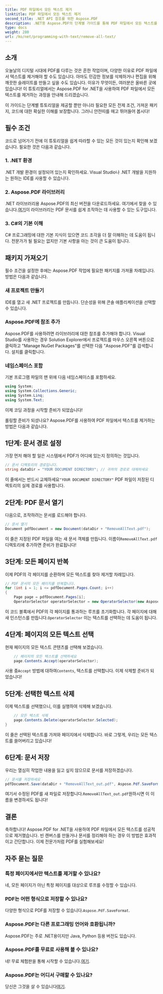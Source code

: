```yaml
---
title: PDF 파일에서 모든 텍스트 제거
linktitle: PDF 파일에서 모든 텍스트 제거
second_title: .NET API 참조를 위한 Aspose.PDF
description: .NET용 Aspose.PDF의 단계별 가이드를 통해 PDF 파일에서 모든 텍스트를 쉽게 제거해보세요.
type: docs
weight: 280
url: /ko/net/programming-with-text/remove-all-text/
---
```

## 소개

오늘날의 디지털 시대에 PDF를 다루는 것은 흔한 작업이며, 다양한 이유로 PDF 파일에서 텍스트를 제거해야 할 수도 있습니다. 아마도 민감한 정보를 삭제하거나 편집을 위해 깨끗한 슬레이트를 만들고 싶을 수도 있습니다. 이유가 무엇이든, 여러분은 올바른 곳에 있습니다! 이 튜토리얼에서는 Aspose.PDF for .NET을 사용하여 PDF 파일에서 모든 텍스트를 제거하는 과정을 안내해 드리겠습니다. 

이 가이드는 단계별 튜토리얼을 제공할 뿐만 아니라 필요한 모든 전제 조건, 가져온 패키지, 코드에 대한 확실한 이해를 보장합니다. 그러니 안전띠를 매고 뛰어들어 봅시다!

## 필수 조건

코드로 넘어가기 전에 이 튜토리얼을 쉽게 따라할 수 있는 모든 것이 있는지 확인해 보겠습니다. 필요한 것은 다음과 같습니다.

### 1. .NET 환경  
.NET 개발 환경이 설정되어 있는지 확인하세요. Visual Studio나 .NET 개발을 지원하는 원하는 IDE를 사용할 수 있습니다.

### 2. Aspose.PDF 라이브러리  
 .NET 라이브러리용 Aspose.PDF의 최신 버전을 다운로드하세요. 여기에서 찾을 수 있습니다.[여기](https://releases.aspose.com/pdf/net/)이 라이브러리는 PDF 문서를 쉽게 조작하는 데 사용할 수 있는 도구입니다.

### 3. C#의 기본 이해  
C# 프로그래밍에 대한 기본 지식이 있으면 코드 조각을 더 잘 이해하는 데 도움이 됩니다. 전문가가 될 필요는 없지만 기본 사항을 아는 것이 큰 도움이 됩니다.

## 패키지 가져오기

필수 조건을 설정한 후에는 Aspose.PDF 작업에 필요한 패키지를 가져올 차례입니다. 방법은 다음과 같습니다.

### 새 프로젝트 만들기  
IDE를 열고 새 .NET 프로젝트를 만듭니다. 단순성을 위해 콘솔 애플리케이션을 선택할 수 있습니다.

### Aspose.PDF에 참조 추가  
Aspose.PDF를 사용하려면 라이브러리에 대한 참조를 추가해야 합니다. Visual Studio를 사용하는 경우 Solution Explorer에서 프로젝트를 마우스 오른쪽 버튼으로 클릭하고 "Manage NuGet Packages"를 선택한 다음 "Aspose.PDF"를 검색합니다. 설치를 클릭합니다.

### 네임스페이스 포함  
기본 프로그램 파일의 맨 위에 다음 네임스페이스를 포함하세요.

```csharp
using System;
using System.Collections.Generic;
using System.Linq;
using System.Text;
```

이제 코딩 과정을 시작할 준비가 되었습니다!

롤링할 준비가 되셨나요? Aspose.PDF를 사용하여 PDF 파일에서 텍스트를 제거하는 방법은 다음과 같습니다.

## 1단계: 문서 경로 설정

가장 먼저 해야 할 일은 시스템에서 PDF가 어디에 있는지 정의하는 것입니다.  

```csharp
// 문서 디렉토리의 경로입니다.
string dataDir = "YOUR DOCUMENT DIRECTORY"; // 귀하의 경로로 대체하세요
```

 이 줄에서는 반드시 교체하세요`"YOUR DOCUMENT DIRECTORY"` PDF 파일이 저장된 디렉토리의 실제 경로를 사용합니다.

## 2단계: PDF 문서 열기

다음으로, 조작하려는 문서를 로드해야 합니다.

```csharp
// 문서 열기
Document pdfDocument = new Document(dataDir + "RemoveAllText.pdf");
```

이 줄은 지정된 PDF 파일을 여는 새 문서 객체를 만듭니다. 이름이`RemoveAllText.pdf` 디렉토리에 추가하면 준비가 완료됩니다!

## 3단계: 모든 페이지 반복

이제 PDF의 각 페이지를 순환하며 모든 텍스트를 찾아 제거할 차례입니다.

```csharp
// PDF 문서의 모든 페이지를 반복합니다.
for (int i = 1; i <= pdfDocument.Pages.Count; i++)
{
    Page page = pdfDocument.Pages[i];
    OperatorSelector operatorSelector = new OperatorSelector(new Aspose.Pdf.Operators.TextShowOperator());
```

 이 코드 블록에서 PDF의 각 페이지를 통과하는 루프를 초기화합니다. 각 페이지에 대해 새 인스턴스를 만듭니다.`OperatorSelector` 이는 텍스트를 선택하는 데 도움이 됩니다.

## 4단계: 페이지의 모든 텍스트 선택

현재 페이지의 모든 텍스트 콘텐츠를 선택해 보겠습니다.

```csharp
    // 페이지의 모든 텍스트를 선택하세요
    page.Contents.Accept(operatorSelector);
```

 사용 중`Accept` 방법에 대하여`Contents`, 텍스트를 선택합니다. 이제 삭제할 준비가 되었습니다!

## 5단계: 선택한 텍스트 삭제

이제 텍스트를 선택했으니, 이를 실행하여 삭제해 보겠습니다.

```csharp
    // 모든 텍스트 삭제
    page.Contents.Delete(operatorSelector.Selected);
}
```

이 줄은 선택된 텍스트를 가져와 페이지에서 삭제합니다. 바로 그렇게, 우리는 모든 텍스트를 쓸어버리고 있습니다!

## 6단계: 문서 저장

우리는 열심히 작업한 내용을 잃고 싶지 않으므로 문서를 저장하겠습니다. 

```csharp
// 문서를 저장하세요
pdfDocument.Save(dataDir + "RemoveAllText_out.pdf", Aspose.Pdf.SaveFormat.Pdf);
```

 여기서 수정된 PDF를 새 파일로 저장합니다.`RemoveAllText_out.pdf`원하시면 이 이름을 변경하셔도 됩니다!

## 결론

축하합니다! Aspose.PDF for .NET을 사용하여 PDF 파일에서 모든 텍스트를 성공적으로 제거했습니다. 빈 캔버스를 만들거나 문서를 정리해야 하는 경우 이 방법은 효과적이고 간단합니다. 이제 전문가처럼 PDF를 실험해보세요!

## 자주 묻는 질문

### 특정 페이지에서만 텍스트를 제거할 수 있나요?
네, 모든 페이지가 아닌 특정 페이지를 대상으로 루프를 수정할 수 있습니다.

### PDF는 어떤 형식으로 저장할 수 있나요?
 다양한 형식으로 PDF를 저장할 수 있습니다.`Aspose.Pdf.SaveFormat`.

### Aspose.PDF는 다른 프로그래밍 언어와 호환됩니까?
Aspose.PDF는 주로 .NET용이지만 Java, Python 등용 버전도 있습니다.

### Aspose.PDF를 무료로 사용해 볼 수 있나요?
 네! 무료 체험판을 통해 시작할 수 있습니다.[여기](https://releases.aspose.com/).

### Aspose.PDF는 어디서 구매할 수 있나요?
 당신은 그것을 살 수 있습니다[여기](https://purchase.aspose.com/buy).